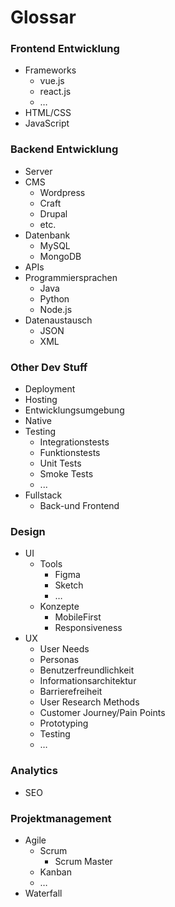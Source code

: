 # Glossar

### Frontend Entwicklung

- Frameworks
    - vue.js
    - react.js
    - …
- HTML/CSS
- JavaScript

### Backend Entwicklung

- Server
- CMS
    - Wordpress
    - Craft
    - Drupal
    - etc.
- Datenbank
    - MySQL
    - MongoDB
- APIs
- Programmiersprachen
    - Java
    - Python
    - Node.js
- Datenaustausch
    - JSON
    - XML

### Other Dev Stuff

- Deployment
- Hosting
- Entwicklungsumgebung
- Native
- Testing
    - Integrationstests
    - Funktionstests
    - Unit Tests
    - Smoke Tests
    - ...
- Fullstack
    - Back-und Frontend

### Design

- UI
    - Tools
        - Figma
        - Sketch
        - …
    - Konzepte
        - MobileFirst
        - Responsiveness
- UX
    - User Needs
    - Personas
    - Benutzerfreundlichkeit
    - Informationsarchitektur
    - Barrierefreiheit
    - User Research Methods
    - Customer Journey/Pain Points
    - Prototyping
    - Testing
    - …

### Analytics

- SEO

### Projektmanagement

- Agile
    - Scrum
        - Scrum Master
    - Kanban
    - …
- Waterfall
